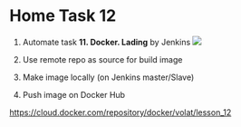 # Home Task 12
1. Automate task **11. Docker. Lading** by Jenkins
![](https://github.com/volat1977/sa.it-academy.by/blob/m-sa2-06-19/akomlik/lesson_12/Jenkins_Log)
2. Use remote repo as source for build image

3. Make image locally (on Jenkins master/Slave)

4. Push image on Docker Hub

https://cloud.docker.com/repository/docker/volat/lesson_12
